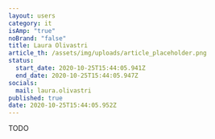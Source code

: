 ```yaml
---
layout: users
category: it
isAmp: "true"
noBrand: "false"
title: Laura Olivastri
article_th: /assets/img/uploads/article_placeholder.png
status:
  start_date: 2020-10-25T15:44:05.941Z
  end_date: 2020-10-25T15:44:05.947Z
socials:
  mail: laura.olivastri
published: true
date: 2020-10-25T15:44:05.952Z
---
```

TODO